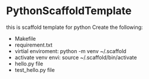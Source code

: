 # PythonScaffoldTemplate
this is scaffold template for python 
 Create the following:
 - Makefile
 - requirement.txt
 - virtial enviroment: python -m venv ~/.scaffold
 - activate venv envi: source ~/.scaffold/bin/activate
 - hello.py file
 - test_hello.py file 